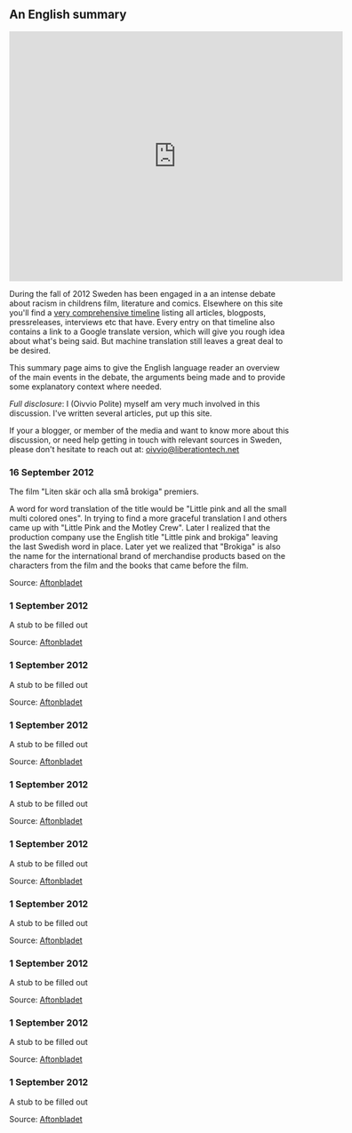 An English summary 
-------------------

<iframe src="http://player.vimeo.com/video/47505511?title=0&amp;byline=0&amp;portrait=0" width="600" height="450" frameborder="0" webkitAllowFullScreen mozallowfullscreen allowFullScreen></iframe>

During the fall of 2012 Sweden has been engaged in a an intense debate about racism in childrens film, literature and comics. Elsewhere on this site you'll find a [very comprehensive timeline](/thedebate) listing all articles, blogposts, pressreleases,  interviews etc that have. Every entry on that timeline also contains a link to a Google translate version, which will give you rough idea about what's being said. But machine translation still leaves a great deal to be desired.

This summary page  aims to give the English language reader an overview of the main events in the debate, the arguments being made and to provide some explanatory context where needed.

_Full disclosure_: I (Oivvio Polite) myself am very much involved in this discussion. I've written several articles, put up this site. 

If your a blogger, or member of the media and want to know more about this discussion, or need help getting in touch with relevant sources in Sweden, please don't hesitate to reach out at: [oivvio@liberationtech.net](oivvio@liberationtech.net)


### 16 September 2012

The film "Liten skär och alla små brokiga" premiers. 




A word for word translation of the title would be "Little pink and all the small multi colored ones". In trying to find a more graceful translation I and others came up with "Little Pink and the Motley Crew". Later I realized that the production company use the English title "Little pink and brokiga" leaving the last Swedish word in place. Later yet we realized that "Brokiga" is also the name for the international brand of merchandise products based on the characters from the film and the books that came before the film.



Source: [Aftonbladet](http://www.aftonbladet.se/nyheter/article15499308.ab)


### 1 September 2012

A stub to be filled out 

Source: [Aftonbladet](http://www.aftonbladet.se/nyheter/article15499308.ab)


### 1 September 2012

A stub to be filled out 

Source: [Aftonbladet](http://www.aftonbladet.se/nyheter/article15499308.ab)

### 1 September 2012

A stub to be filled out 

Source: [Aftonbladet](http://www.aftonbladet.se/nyheter/article15499308.ab)


### 1 September 2012

A stub to be filled out 

Source: [Aftonbladet](http://www.aftonbladet.se/nyheter/article15499308.ab)


### 1 September 2012

A stub to be filled out 

Source: [Aftonbladet](http://www.aftonbladet.se/nyheter/article15499308.ab)


### 1 September 2012

A stub to be filled out 

Source: [Aftonbladet](http://www.aftonbladet.se/nyheter/article15499308.ab)


### 1 September 2012

A stub to be filled out 

Source: [Aftonbladet](http://www.aftonbladet.se/nyheter/article15499308.ab)


### 1 September 2012

A stub to be filled out 

Source: [Aftonbladet](http://www.aftonbladet.se/nyheter/article15499308.ab)


### 1 September 2012

A stub to be filled out 

Source: [Aftonbladet](http://www.aftonbladet.se/nyheter/article15499308.ab)




